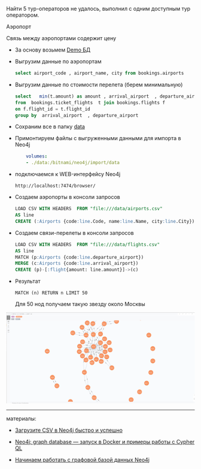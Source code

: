 Найти 5 тур-операторов не удалось, выполнил с одним доступным тур оператором.

Аэропорт

Связь между аэропортами содержит цену

* За основу возьмем  [Demo БД](https://www.postgrespro.ru/education/demodb)


* Выгрузим данные по аэропортам

    ``` sql
    select airport_code , airport_name, city from bookings.airports
    ```

* Выгрузим данные по стоимости перелета (берем минимальную)
    ``` sql
    select   min(t.amount) as amount , arrival_airport  , departure_airport 
    from  bookings.ticket_flights  t join bookings.flights f
    on f.flight_id = t.flight_id
    group by  arrival_airport  , departure_airport
    ```

* Сохраним все в папку [data](data)

* Примонтируем файлы с выгруженными данными для импорта в Neo4j

    ``` yaml
        volumes:
        - ./data:/bitnami/neo4j/import/data
    ```


* подключаемся  к WEB-интерфейсу Neo4j

    ```
    http://localhost:7474/browser/
    ```

* Создаем аэропорты в консоли запросов

    ``` sql
    LOAD CSV WITH HEADERS  FROM "file:///data/airports.csv"
    AS line
    CREATE (:Airports {code:line.Code, name:line.Name, city:line.City})
    ```

* Создаем связи-перелеты в консоли запросов

    ``` sql
    LOAD CSV WITH HEADERS  FROM "file:///data/flights.csv"
    AS line
    MATCH (p:Airports {code:line.departure_airport})
    MERGE (c:Airports {code:line.arrival_airport})
    CREATE (p)-[:flight{amount: line.amount}]->(c)
    ```

* Результат 
    ```
    MATCH (n) RETURN n LIMIT 50
    ```

    Для 50 нод получаем такую звезду около Москвы

![](data/neo4j_rez.png)

---
материалы:

* [Загрузите CSV в Neo4j быстро и успешно]( https://coderlessons.com/articles/java/zagruzite-csv-v-neo4j-bystro-i-uspeshno)

* [Neo4j: graph database — запуск в Docker и примеры работы с Cypher QL](https://rtfm.co.ua/neo4j-graph-database-zapusk-v-docker-i-primery-raboty-s-cypher-ql/)

* [Начинаем работать с графовой базой данных Neo4j](https://habr.com/ru/post/219441/)
